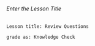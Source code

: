 <h6>Enter the Lesson Title</h6>
<pre><code>Lesson title: Review Questions
</code></pre>
<pre><code>grade as: Knowledge Check
</code></pre>
